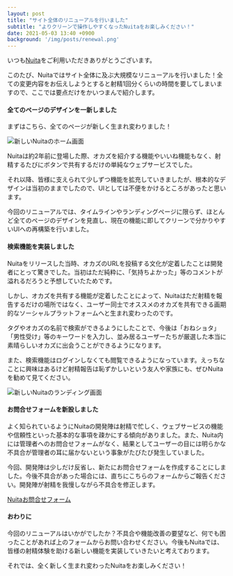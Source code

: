 ```yaml
---
layout: post
title: "サイト全体のリニューアルを行いました"
subtitle: "よりクリーンで操作しやすくなったNuitaをお楽しみください！"
date: 2021-05-03 13:40 +0900
background: '/img/posts/renewal.png'
---
```

いつも[Nuita](https://nuita.net/)をご利用いただきありがとうございます。

このたび、Nuitaではサイト全体に及ぶ大規模なリニューアルを行いました！全ての変更内容をお伝えしようとすると射精1回分くらいの時間を要してしまいますので、ここでは要点だけをかいつまんで紹介します。

#### 全てのページのデザインを一新しました

まずはこちら、全てのページが新しく生まれ変わりました！

![新しいNuitaのホーム画面]({{site.baseurl}}img/content/renewal-1.png)

Nuitaは約2年前に登場した際、オカズを紹介する機能やいいね機能もなく、射精するたびにボタンで共有するだけの単純なウェブサービスでした。

それ以降、皆様に支えられて少しずつ機能を拡充していきましたが、根本的なデザインは当初のままでしたので、UIとしては不便をかけるところがあったと思います。

今回のリニューアルでは、タイムラインやランディングページに限らず、ほとんど全てのページのデザインを見直し、現在の機能に即してクリーンで分かりやすいUIへの再構築を行いました。

#### 検索機能を実装しました

Nuitaをリリースした当時、オカズのURLを投稿する文化が定着したことは開発者にとって驚きでした。当初はただ純粋に、「気持ちよかった」等のコメントが溢れるだろうと予想していたためです。

しかし、オカズを共有する機能が定着したことによって、Nuitaはただ射精を報告するだけの場所ではなく、ユーザー同士でオススメのオカズを共有できる画期的なソーシャルプラットフォームへと生まれ変わったのです。

タグやオカズの名前で検索ができるようにしたことで、今後は「おねショタ」「男性受け」等のキーワードを入力し、並み居るユーザーたちが厳選した本当に素晴らしいオカズに出会うことができるようになります。

また、検索機能はログインしなくても閲覧できるようになっています。えっちなことに興味はあるけど射精報告は恥ずかしいという友人や家族にも、ぜひNuitaを勧めて見てください。

![新しいNuitaのランディング画面]({{site.baseurl}}img/content/renewal-2.png)

#### お問合せフォームを新設しました

よく知られているようにNuitaの開発陣は射精で忙しく、ウェブサービスの機能や信頼性といった基本的な事項を疎かにする傾向がありました。また、Nuita内には管理者へのお問合せフォームがなく、結果としてユーザーの目には明らかな不具合が管理者の耳に届かないという事象がたびたび発生していました。

今回、開発陣は少しだけ反省し、新たにお問合せフォームを作成することにしました。今後不具合があった場合には、直ちにこちらのフォームからご報告ください。開発陣が射精を我慢しながら不具合を修正します。

[Nuitaお問合せフォーム](https://docs.google.com/forms/d/1hCqUMhsbL6g269ZLblMhSADREm-WyqDDPIlMj7BWP_c/viewform?edit_requested=true)

#### おわりに

今回のリニューアルはいかがでしたか？不具合や機能改善の要望など、何でも困ったことがあれば上のフォームからお問い合わせください。今後もNuitaでは、皆様の射精体験を助ける新しい機能を実装していきたいと考えております。

それでは、全く新しく生まれ変わったNuitaをお楽しみください！
